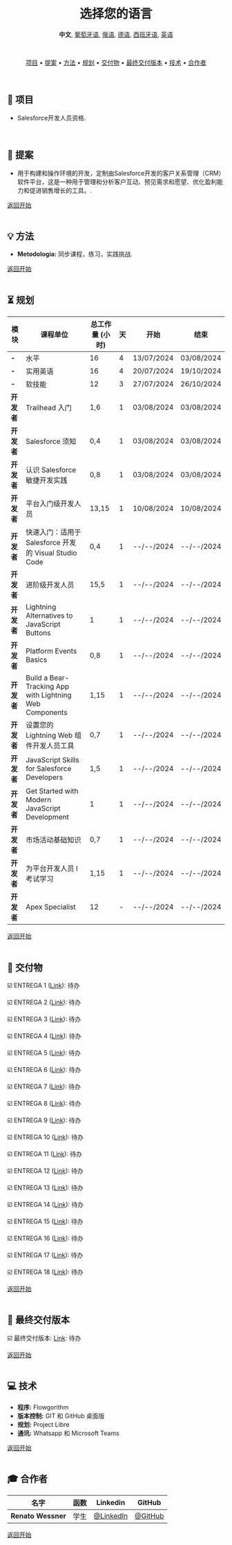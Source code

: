 <br>

<h1 align="center">
    <a id="选择您的语言"> 选择您的语言</a>
</h1>
<p align="center">
    <strong>中文</strong>, 
    <a href="https://github.com/renato-wessmer/FAT/blob/main/salesforce_developer/README.md">葡萄牙语</a>, 
    <a href="https://github.com/renato-wessmer/FAT/blob/main/salesforce_developer/README_Russian.md">俄语</a>, 
    <a href="https://github.com/renato-wessmer/FAT/blob/main/salesforce_developer/README_German.md">德语</a>, 
    <a href="https://github.com/renato-wessmer/FAT/blob/main/salesforce_developer/README_Spanish.md">西班牙语</a>, 
    <a href="https://github.com/renato-wessmer/FAT/blob/main/salesforce_developer/README_English.md">英语</a>
</p>

<br>

<p align="center">
  <a href ="#rocket-项目">项目</a>  •
  <a href ="#dart-提案">提案</a>  •
  <a href ="#bulb-方法">方法</a>  •
  <a href ="#hourglass_flowing_sand-规划">规划</a>  •
  <a href ="#calendar-交付物">交付物</a>  •
  <a href ="#camera_flash-最终交付版本">最终交付版本</a>  •
  <a href ="#computer-技术">技术</a>  •
  <a href ="#mortar_board-合作者">合作者</a>
</p>

<br>

## :rocket: 项目

* Salesforce开发人员资格.
<br>

## :dart: 提案

* 用于构建和操作环境的开发，定制由Salesforce开发的客户关系管理（CRM）软件平台，这是一种用于管理和分析客户互动、预见需求和愿望、优化盈利能力和促进销售增长的工具。.

<a href ="#选择您的语言">返回开始</a>  
<br>

## :bulb: 方法

* **Metodologia:** 同步课程，练习，实践挑战.

<a href ="#选择您的语言">返回开始</a>  
<br>

## :hourglass_flowing_sand: 规划
      
|模块|课程单位|总工作量 (小时)|天|开始|结束|
|--------|--------|--------|--------|--------|--------|
|**-**|水平|16|4|13/07/2024|03/08/2024|
|**-**|实用英语|16|4|20/07/2024|19/10/2024|
|**-**|软技能|12|3|27/07/2024|26/10/2024|
|**开发者**|Trailhead 入门|1,6|1|03/08/2024|03/08/2024|
|**开发者**|Salesforce 须知|0,4|1|03/08/2024|03/08/2024|
|**开发者**|认识 Salesforce 敏捷开发实践|0,8|1|03/08/2024|03/08/2024|
|**开发者**|平台入门级开发人员|13,15|1|10/08/2024|10/08/2024|
|**开发者**|快速入门：适用于 Salesforce 开发的 Visual Studio Code|0,4|1|--/--/2024|--/--/2024|
|**开发者**|进阶级开发人员|15,5|1|--/--/2024|--/--/2024|
|**开发者**|Lightning Alternatives to JavaScript Buttons|1|1|--/--/2024|--/--/2024|
|**开发者**|Platform Events Basics|0,8|1|--/--/2024|--/--/2024|
|**开发者**|Build a Bear-Tracking App with Lightning Web Components|1,15|1|--/--/2024|--/--/2024|
|**开发者**|设置您的 Lightning Web 组件开发人员工具|0,7|1|--/--/2024|--/--/2024|
|**开发者**|JavaScript Skills for Salesforce Developers|1,5|1|--/--/2024|--/--/2024|
|**开发者**|Get Started with Modern JavaScript Development|1|1|--/--/2024|--/--/2024|
|**开发者**|市场活动基础知识|0,7|1|--/--/2024|--/--/2024|
|**开发者**|为平台开发人员 I 考试学习|1,15|1|--/--/2024|--/--/2024|
|**开发者**|Apex Specialist|12|-|--/--/2024|--/--/2024|

<a href ="#选择您的语言">返回开始</a>  
<br>

## :calendar: 交付物 

☑️ ENTREGA 1 ([Link](https://github.com/renato-wessmer/FAT/tree/main/salesforce_developer/bases/knowledge_leveling)): 待办<!-- 完成: heavy_check_mark-->

☑️ ENTREGA 2 ([Link](https://github.com/renato-wessmer/FAT/tree/main/salesforce_developer/bases/instrumental_english)): 待办<!-- 完成: heavy_check_mark-->

☑️ ENTREGA 3 ([Link](https://github.com/renato-wessmer/FAT/tree/main/salesforce_developer/bases/soft_skills)): 待办<!-- 完成: heavy_check_mark-->

☑️ ENTREGA 4 ([Link](https://github.com/renato-wessmer/FAT/tree/main/salesforce_developer/salesforce_developer_trails/get_started_with_trailhead)): 待办<!-- 完成: heavy_check_mark-->

☑️ ENTREGA 5 ([Link](https://github.com/renato-wessmer/FAT/tree/main/salesforce_developer/salesforce_developer_trails/get_to_know_salesforce)): 待办<!-- 完成: heavy_check_mark-->

☑️ ENTREGA 6 ([Link](https://github.com/renato-wessmer/FAT/tree/main/salesforce_developer/salesforce_developer_trails/learn_salesforce_agile_practices)): 待办<!-- 完成: heavy_check_mark-->

☑️ ENTREGA 7 ([Link](https://github.com/renato-wessmer/FAT/tree/main/salesforce_developer/salesforce_developer_trails/platform_developer_beginner)): 待办<!-- 完成: heavy_check_mark-->

☑️ ENTREGA 8 ([Link](https://github.com/renato-wessmer/FAT/tree/main/salesforce_developer/salesforce_developer_trails/quick_start_visual_studio_code_for_salesforce_development)): 待办<!-- 完成: heavy_check_mark-->

☑️ ENTREGA 9 ([Link](https://github.com/renato-wessmer/FAT/tree/main/salesforce_developer/salesforce_developer_trails/developer_intermediate)): 待办<!-- 完成: heavy_check_mark-->

☑️ ENTREGA 10 ([Link](https://github.com/renato-wessmer/FAT/tree/main/salesforce_developer/salesforce_developer_trails/lightning_alternatives_to_javascript_buttons)): 待办<!-- 完成: heavy_check_mark-->

☑️ ENTREGA 11 ([Link](https://github.com/renato-wessmer/FAT/tree/main/salesforce_developer/salesforce_developer_trails/platform_events_basics)): 待办<!-- 完成: heavy_check_mark-->

☑️ ENTREGA 12 ([Link](https://github.com/renato-wessmer/FAT/tree/main/salesforce_developer/salesforce_developer_trails/build_a_bear_tracking_app_with_lightning_web_components)): 待办<!-- 完成: heavy_check_mark-->

☑️ ENTREGA 13 ([Link](https://github.com/renato-wessmer/FAT/tree/main/salesforce_developer/salesforce_developer_trails/set_up_your_lightning_web_components_developer_tools)): 待办<!-- 完成: heavy_check_mark-->

☑️ ENTREGA 14 ([Link](https://github.com/renato-wessmer/FAT/tree/main/salesforce_developer/salesforce_developer_trails/javascript_skills_for_salesforce_developers)): 待办<!-- 完成: heavy_check_mark-->

☑️ ENTREGA 15 ([Link](https://github.com/renato-wessmer/FAT/tree/main/salesforce_developer/salesforce_developer_trails/get_started_with_modern_javascript_development)): 待办<!-- 完成: heavy_check_mark-->

☑️ ENTREGA 16 ([Link](https://github.com/renato-wessmer/FAT/tree/main/salesforce_developer/salesforce_developer_trails/campaign_basics)): 待办<!-- 完成: heavy_check_mark-->

☑️ ENTREGA 17 ([Link](https://github.com/renato-wessmer/FAT/tree/main/salesforce_developer/salesforce_developer_trails/study_for_the_platform_developer_i_exam)): 待办<!-- 完成: heavy_check_mark-->

☑️ ENTREGA 18 ([Link](https://github.com/renato-wessmer/FAT/tree/main/salesforce_developer/salesforce_developer_trails/apex_specialist)): 待办<!-- 完成: heavy_check_mark-->

<a href ="#选择您的语言">返回开始</a>  
<br>

## :camera_flash: 最终交付版本

☑️ 最终交付版本: [Link](https://): 待办<!-- 完成: heavy_check_mark-->

<a href ="#选择您的语言">返回开始</a>  
<br> 

## :computer: 技术

* **程序:** Flowgorithm
* **版本控制:** GIT 和 GitHub 桌面版
* **规划:** Project Libre
* **通讯:** Whatsapp 和 Microsoft Teams

<a href ="#选择您的语言">返回开始</a>  
<br>     
      
## :mortar_board: 合作者

|名字|函数|Linkedin|GitHub|
| -------- |-------- |-------- |-------- |
|**Renato Wessner**|学生|[@LinkedIn](https://www.linkedin.com/in/renato-wessmer-dev-gpti/)|[@GitHub](https://github.com/renato-wessmer)|

<a href ="#选择您的语言">返回开始</a>  
<br>
 